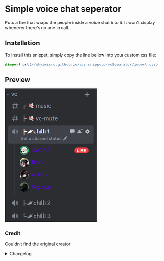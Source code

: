 # Simple voice chat seperator

Puts a line that wraps the people inside a voice chat into it. It won't display whenever there's no one in call.

## Installation

To install this snippet, simply copy the line bellow into your custom css file:

```css
@import url(//whyimicro.github.io/css-snippets/vcSeparator/import.css);
```

## Preview

![image](https://raw.githubusercontent.com/WhyiMicro/css-snippets/main/_previews/vcSeparator.png)

### Credit

Couldn't find the original creator

<details>
<summary>Changelog</summary>

## 1.0.0

- Moved from old repo to new one

</details>
